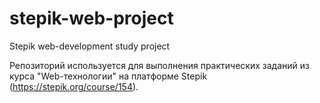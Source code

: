 # stepik-web-project
Stepik web-development study project

Репозиторий используется для выполнения практических заданий из курса "Web-технологии" на платформе Stepik (https://stepik.org/course/154).
